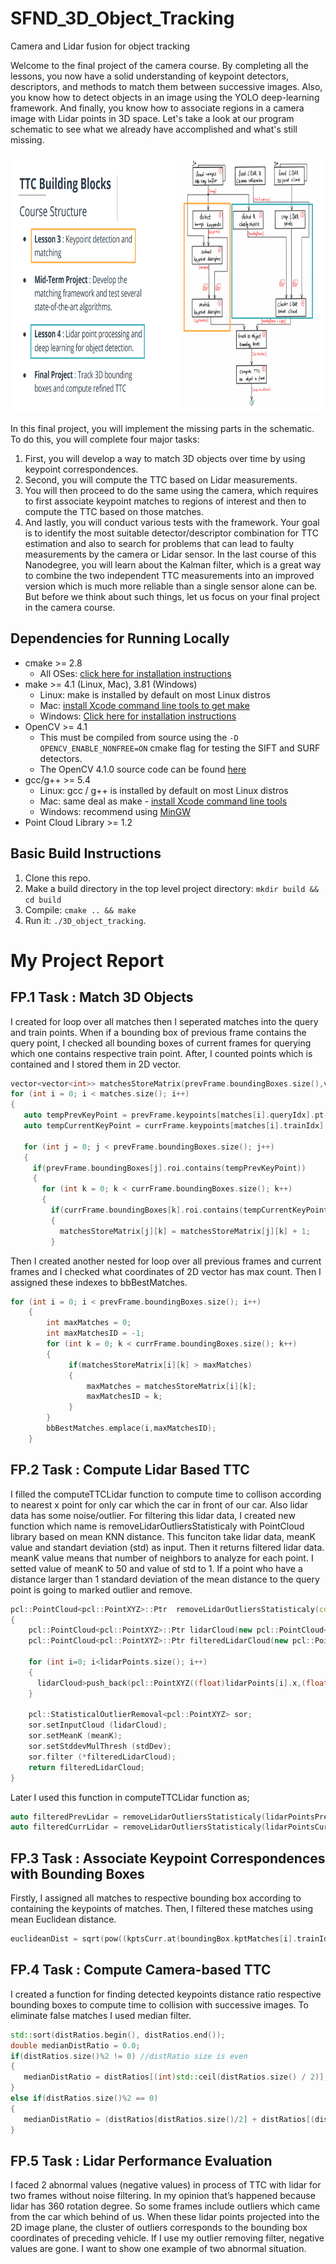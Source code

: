 # SFND_3D_Object_Tracking
Camera and Lidar fusion for object tracking 

Welcome to the final project of the camera course. By completing all the lessons, you now have a solid understanding of keypoint detectors, descriptors, and methods to match them between successive images. Also, you know how to detect objects in an image using the YOLO deep-learning framework. And finally, you know how to associate regions in a camera image with Lidar points in 3D space. Let's take a look at our program schematic to see what we already have accomplished and what's still missing.

<img src="images/course_code_structure.png" width="779" height="414" />

In this final project, you will implement the missing parts in the schematic. To do this, you will complete four major tasks: 
1. First, you will develop a way to match 3D objects over time by using keypoint correspondences. 
2. Second, you will compute the TTC based on Lidar measurements. 
3. You will then proceed to do the same using the camera, which requires to first associate keypoint matches to regions of interest and then to compute the TTC based on those matches. 
4. And lastly, you will conduct various tests with the framework. Your goal is to identify the most suitable detector/descriptor combination for TTC estimation and also to search for problems that can lead to faulty measurements by the camera or Lidar sensor. In the last course of this Nanodegree, you will learn about the Kalman filter, which is a great way to combine the two independent TTC measurements into an improved version which is much more reliable than a single sensor alone can be. But before we think about such things, let us focus on your final project in the camera course. 

## Dependencies for Running Locally
* cmake >= 2.8
  * All OSes: [click here for installation instructions](https://cmake.org/install/)
* make >= 4.1 (Linux, Mac), 3.81 (Windows)
  * Linux: make is installed by default on most Linux distros
  * Mac: [install Xcode command line tools to get make](https://developer.apple.com/xcode/features/)
  * Windows: [Click here for installation instructions](http://gnuwin32.sourceforge.net/packages/make.htm)
* OpenCV >= 4.1
  * This must be compiled from source using the `-D OPENCV_ENABLE_NONFREE=ON` cmake flag for testing the SIFT and SURF detectors.
  * The OpenCV 4.1.0 source code can be found [here](https://github.com/opencv/opencv/tree/4.1.0)
* gcc/g++ >= 5.4
  * Linux: gcc / g++ is installed by default on most Linux distros
  * Mac: same deal as make - [install Xcode command line tools](https://developer.apple.com/xcode/features/)
  * Windows: recommend using [MinGW](http://www.mingw.org/)
* Point Cloud Library >= 1.2  

## Basic Build Instructions

1. Clone this repo.
2. Make a build directory in the top level project directory: `mkdir build && cd build`
3. Compile: `cmake .. && make`
4. Run it: `./3D_object_tracking`.


# My Project Report

## FP.1 Task : Match 3D Objects
I created for loop over all matches then I seperated matches into the query and train points. When if a bounding box of previous frame contains the query point, I checked all bounding boxes of current frames for querying which one contains respective train point. After, I counted points which is contained and I stored them in 2D vector.
```c++
vector<vector<int>> matchesStoreMatrix(prevFrame.boundingBoxes.size(),vector<int>(currFrame.boundingBoxes.size(),0));
for (int i = 0; i < matches.size(); i++)
{
   auto tempPrevKeyPoint = prevFrame.keypoints[matches[i].queryIdx].pt;
   auto tempCurrentKeyPoint = currFrame.keypoints[matches[i].trainIdx].pt;
        
   for (int j = 0; j < prevFrame.boundingBoxes.size(); j++)
   {
     if(prevFrame.boundingBoxes[j].roi.contains(tempPrevKeyPoint))   
     {
       for (int k = 0; k < currFrame.boundingBoxes.size(); k++)
       {
         if(currFrame.boundingBoxes[k].roi.contains(tempCurrentKeyPoint))
         {
           matchesStoreMatrix[j][k] = matchesStoreMatrix[j][k] + 1;
         }
```

Then I created another nested for loop over all previous frames and current frames and I checked what coordinates of 2D vector has max count. Then I assigned these indexes to bbBestMatches.

```c++
for (int i = 0; i < prevFrame.boundingBoxes.size(); i++)
    {
        int maxMatches = 0;
        int maxMatchesID = -1;
        for (int k = 0; k < currFrame.boundingBoxes.size(); k++)
        {
             if(matchesStoreMatrix[i][k] > maxMatches)
             {
                 maxMatches = matchesStoreMatrix[i][k];
                 maxMatchesID = k;
             }
        }
        bbBestMatches.emplace(i,maxMatchesID);
    }
```

## FP.2 Task : Compute Lidar Based TTC
I filled the computeTTCLidar function to compute time to collison according to nearest x point for only car which the car in front of our car. Also lidar data has some noise/outlier. For filtering this lidar data, I created new function which name is removeLidarOutliersStatisticaly with PointCloud library based on mean KNN distance. This funciton take lidar data, meanK value and standart deviation (std) as input. Then it returns filtered lidar data. meanK value means that number of neighbors to analyze for each point. I setted value of meanK to 50 and value of std to 1. If a point who have a distance larger than 1 standard deviation of the mean distance to the query point is going to marked outlier and remove.

```c++
pcl::PointCloud<pcl::PointXYZ>::Ptr  removeLidarOutliersStatisticaly(const std::vector<LidarPoint> &lidarPoints,int meanK,float stdDev)
{
    pcl::PointCloud<pcl::PointXYZ>::Ptr lidarCloud(new pcl::PointCloud<pcl::PointXYZ>);
    pcl::PointCloud<pcl::PointXYZ>::Ptr filteredLidarCloud(new pcl::PointCloud<pcl::PointXYZ>);

    for (int i=0; i<lidarPoints.size(); i++)
    {
      lidarCloud>push_back(pcl::PointXYZ((float)lidarPoints[i].x,(float)lidarPoints[i].y,(float)lidarPoints[i].z));
    }

    pcl::StatisticalOutlierRemoval<pcl::PointXYZ> sor;
    sor.setInputCloud (lidarCloud);
    sor.setMeanK (meanK);
    sor.setStddevMulThresh (stdDev);
    sor.filter (*filteredLidarCloud);
    return filteredLidarCloud;
}
```
Later I used this function in computeTTCLidar function as;

```c++
auto filteredPrevLidar = removeLidarOutliersStatisticaly(lidarPointsPrev,50,1.0);
auto filteredCurrLidar = removeLidarOutliersStatisticaly(lidarPointsCurr,50,1.0);
```

## FP.3 Task : Associate Keypoint Correspondences with Bounding Boxes
Firstly, I assigned all matches to respective bounding box according to containing the keypoints of matches. Then, I filtered these matches using mean Euclidean distance.

```c++
euclideanDist = sqrt(pow((kptsCurr.at(boundingBox.kptMatches[i].trainIdx).pt.x - kptsPrev.at(boundingBox.kptMatches[i].queryIdx).pt.x),2.0) + pow((kptsCurr.at(boundingBox.kptMatches[i].trainIdx).pt.y - kptsPrev.at(boundingBox.kptMatches[i].queryIdx).pt.y),2.0));
```

## FP.4 Task : Compute Camera-based TTC
I created a function for finding detected keypoints distance ratio respective bounding boxes to compute time to collision with successive images. To eliminate false matches I used median filter.

```c++
std::sort(distRatios.begin(), distRatios.end());
double medianDistRatio = 0.0;
if(distRatios.size()%2 != 0) //distRatio size is even
{
   medianDistRatio = distRatios[(int)std::ceil(distRatios.size() / 2)];
}
else if(distRatios.size()%2 == 0)
{
   medianDistRatio = (distRatios[distRatios.size()/2] + distRatios[(distRatios.size()/2) + 1]) / 2.0;
}
```

## FP.5 Task : Lidar Performance Evaluation 
I faced 2 abnormal values (negative values) in process of TTC with lidar for two frames without noise filtering. In my opinion that’s happened because lidar has 360 rotation degree. So some frames include outliers which came from the car which behind of us. When these lidar points projected into the 2D image plane, the cluster of outliers corresponds to the bounding box coordinates of preceding vehicle. If I use my outlier removing filter, negative values are gone. I want to show one example of two abnormal situation.



